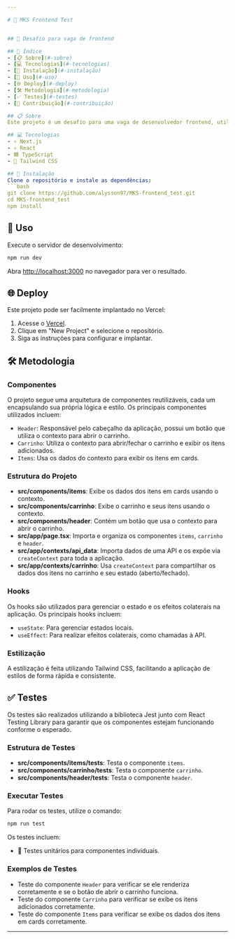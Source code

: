 ```yaml
---

# 🛒 MKS Frontend Test


## 🚀 Desafio para vaga de frontend

## 📑 Índice
- [📋 Sobre](#-sobre)
- [💻 Tecnologias](#-tecnologias)
- [🔧 Instalação](#-instalação)
- [🚀 Uso](#-uso)
- [🌐 Deploy](#-deploy)
- [🛠️ Metodologia](#-metodologia)
- [✅ Testes](#-testes)
- [🤝 Contribuição](#-contribuição)

## 📋 Sobre
Este projeto é um desafio para uma vaga de desenvolvedor frontend, utilizando Next.js e Tailwind CSS.

## 💻 Tecnologias
- ⚛️ Next.js
- ⚛️ React
- 🟦 TypeScript
- 🎨 Tailwind CSS

## 🔧 Instalação
Clone o repositório e instale as dependências:
```bash
git clone https://github.com/alysson97/MKS-frontend_test.git
cd MKS-frontend_test
npm install
```

## 🚀 Uso
Execute o servidor de desenvolvimento:
```bash
npm run dev
```
Abra [http://localhost:3000](http://localhost:3000) no navegador para ver o resultado.

## 🌐 Deploy
Este projeto pode ser facilmente implantado no Vercel:
1. Acesse o [Vercel](https://vercel.com/).
2. Clique em "New Project" e selecione o repositório.
3. Siga as instruções para configurar e implantar.

## 🛠️ Metodologia
### Componentes
O projeto segue uma arquitetura de componentes reutilizáveis, cada um encapsulando sua própria lógica e estilo. Os principais componentes utilizados incluem:

- `Header`: Responsável pelo cabeçalho da aplicação, possui um botão que utiliza o contexto para abrir o carrinho.
- `Carrinho`: Utiliza o contexto para abrir/fechar o carrinho e exibir os itens adicionados.
- `Items`: Usa os dados do contexto para exibir os itens em cards.

### Estrutura do Projeto
- **src/components/items**: Exibe os dados dos itens em cards usando o contexto.
- **src/components/carrinho**: Exibe o carrinho e seus itens usando o contexto.
- **src/components/header**: Contém um botão que usa o contexto para abrir o carrinho.
- **src/app/page.tsx**: Importa e organiza os componentes `items`, `carrinho` e `header`.
- **src/app/contexts/api_data**: Importa dados de uma API e os expõe via `createContext` para toda a aplicação.
- **src/app/contexts/carrinho**: Usa `createContext` para compartilhar os dados dos itens no carrinho e seu estado (aberto/fechado).

### Hooks
Os hooks são utilizados para gerenciar o estado e os efeitos colaterais na aplicação. Os principais hooks incluem:
- `useState`: Para gerenciar estados locais.
- `useEffect`: Para realizar efeitos colaterais, como chamadas à API.

### Estilização
A estilização é feita utilizando Tailwind CSS, facilitando a aplicação de estilos de forma rápida e consistente.

## ✅ Testes
Os testes são realizados utilizando a biblioteca Jest junto com React Testing Library para garantir que os componentes estejam funcionando conforme o esperado.

### Estrutura de Testes
- **src/components/items/tests**: Testa o componente `items`.
- **src/components/carrinho/tests**: Testa o componente `carrinho`.
- **src/components/header/tests**: Testa o componente `header`.

### Executar Testes
Para rodar os testes, utilize o comando:
```bash
npm run test
```

Os testes incluem:
- 🧪 Testes unitários para componentes individuais.

### Exemplos de Testes
- Teste do componente `Header` para verificar se ele renderiza corretamente e se o botão de abrir o carrinho funciona.
- Teste do componente `Carrinho` para verificar se exibe os itens adicionados corretamente.
- Teste do componente `Items` para verificar se exibe os dados dos itens em cards corretamente.


---
```

